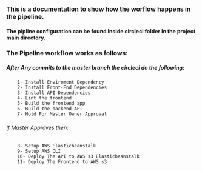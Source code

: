 ### This is a documentation to show how the worflow happens in the pipeline.


#### The pipline configuration can be found inside circleci folder in the project main directory.

### The Pipeline workflow works as follows:

#####     After Any commits to the master branch the circleci do the following: 

        1- Install Enviroment Dependency
        2- Install Front-End Dependencies
        3- Install API Dependencies
        4- Lint the frontend
        5- Build the frontend app
        6- Build the backend API
        7- Hold For Master Owner Approval

######  If Master Approves then:        

        8- Setup AWS Elasticbeanstalk
        9- Setup AWS CLI
        10- Deploy The API to AWS s3 Elasticbeanstalk
        11- Deploy The Frontend to AWS s3
